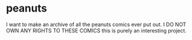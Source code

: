# peanuts
I want to make an archive of all the peanuts comics ever put out. I DO NOT OWN ANY RIGHTS TO THESE COMICS this is purely an interesting project. 
